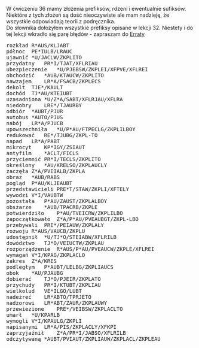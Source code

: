 W ćwiczeniu 36 mamy złożenia prefiksów, rdzeni i ewentualnie sufiksów.  
Niektóre z tych złożeń są dość nieoczywiste ale mam nadzieję, że wszystkie odpowiadają teorii z podręcznika.  
Do słownika dołożyłem wszystkie prefiksy opisane w lekcji 32. Niestety i do tej lekcji wkradło się parę błędów - zapraszam do [Erraty](https://github.com/Jamers303/Steno_PL/tree/main/Errata)
<pre>
rozkład	R*AUS/KLJABT
północ	PE*IULB/LRAUC
ujawnić	*U/JACLW/ZKPLITO
przydatny	PR*I/TJAT/XFLRIAU
ubezpieczenie	*U/PJEBSW/ZKPLEI/XFPVE/XFLREI
obchodzić	*AUB/KTAUCW/ZKPLITO
nawzajem	LR*A/FSACB/ZKPLECS
dekolt	TJE*/KAULT
dochód	TJ*AU/KTEIUBT
uzasadniona	*U/Z*A/SABT/XFLRJAU/XFLRA
niedobry	LRE*/TJAURBY
odbiór	*AUBT/PJUR
autobus	*AUTO/PJUS
nabój	LR*A/PJUCB
upowszechniła	*U/P*AU/FTPECLG/ZKPLILBOY
redukować	RE*/TJUBG/ZKPL-TO
napad	LR*A/PABT
mikrocyt	KP*IGY/ZSIAUT
antyfilm	*ACLT/FICLS
przyciemnić	PR*I/TECLS/ZKPLITO 
określony	*AU/KRELSO/ZKPLAUCLY
zaczęła	Z*A/PVEIALB/ZKPLA
obraz	*AUB/RABS
pogląd	P*AU/KLJEAUBT
przedstawicieli	PRE*T/STAW/ZKPLI/XFTELY
wywodzi	V*I/VAUBTW
pozostała	P*AU/ZAUST/ZKPLALBOY
obszarze	*AUB/TPACRB/ZKPLE
potwierdziło	P*AU/TVEICRW/ZKPLILBO
zapoczątkowało	Z*A/P*AU/PVEAUBGT/ZKPL-LBO
przebywali	PRE*/PEIAUW/ZKPLALY
rozwoju	R*AUS/VAUCB/ZKPLU
udostępnił	*U/TJ*O/STEIABW/XFLRILB
dowództwo	TJ*O/VEIUCTW/ZKPLAU
rozporządzenie	R*AUS/P*AU/PVEAUCW/ZKPLE/XFLREI
wymagań	V*I/KPAG/ZKPLACLO
zakres	Z*A/KRES
podległym	P*AUBT/LELBG/ZKPLIAUCS
obok	*AU/PJAUBG
dobierać	TJ*O/PJEIR/ZKPLATO
przychudy	PR*I/KTUBT/ZKPLIAU
wielkolud	VE*ILGO/LUBT
nadeżreć	LR*ABTO/TPRJETO
nadzorowi	LR*ABT/ZAUR/ZKPLAUWY
przewiezione	PRE*/VEIBSW/ZKPLACLTO
umarł	*U/KPARLB
wymogli	V*I/KPAULG/ZKPLI
napisanymi	LR*A/PIS/ZKPLACLY/XFKPI
zaprzyjaźnił	Z*A/PR*I/JABSO/XFLRILB
odczytywaną	*AUBT/PVIAUT/ZKPLIAUW/ZKPLACL/ZKPLEAU
</pre>
